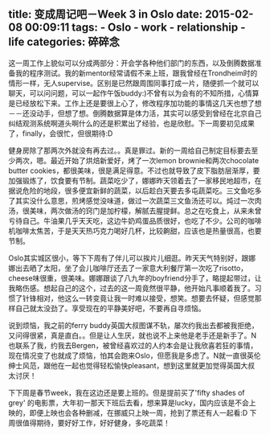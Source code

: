 title: 变成周记吧－Week 3 in Oslo
date: 2015-02-08 00:09:11
tags:
    - Oslo
    - work
    - relationship
    - life
categories: 碎碎念
---

这一周工作上貌似可以分成两部分：开会学各种他们部门的东西，以及倒腾数据准备我的程序测试。我的新mentor经常请假不来上班，跟我曾经在Trondheim时的情形一样，无人supervise。区别是已然跟周围同事打成一片，随便抓一个就可以聊天，可以问问题，可以一起作午饭buddy:)不曾有以为会有的不知所措，心情算是已经放松下来。工作上还是要很上心了，修改程序加功能的事情这几天也想了想－－还没动手，但想了想。倒腾数据算是体力活，其实可以感受到曾经在北京自己纠结观测系统啊道头啊什么的还是积累出了经验，也是欣慰。下一周要初见成果了，finally，会很忙，但很期待:D

健身房除了那两次外就没有再去过。。真是罪过。新的一周给自己制定目标要去至少两次，嗯。最近开始了烘焙新爱好，烤了一次lemon brownie和两次chocolate butter cookies，都很美味，很是满足得意。不过也就导致了皮下脂肪层渐厚，要加强锻炼了，饮食要有节制。蔬菜吃少了，娜娜昨天领着去了一家移民地超市，在据说危险的地段，很多便宜新鲜的蔬菜，以后趁白天要去多屯蔬菜吃。三文鱼吃多了其实没什么意思，煎烤感觉没味道，做过一次蔬菜三文鱼汤还可以。炖过一次肉汤，很美味，两次做汤的窍门是加柠檬，解腻去腥提鲜。总之在吃食上，从来未曾亏待自己。牛油果几乎天天吃，这边牛奶鸡蛋品质很好，也吃了不少。公司的咖啡机咖啡太焦苦，于是天天热巧克力喝好几杯，比较齁甜，应该也是热量很高，也要节制。

Oslo其实城区很小，等下下周有了伴儿可以挨片儿细逛。昨天天气特别好，跟娜娜出去晒了太阳，坐了会儿咖啡厅还去了一家意大利餐厅第一次吃了risotto，cheese味很重，很美味。娜娜跟谈了八九年的boyfriend分手了，略提起带过，让我略伤感。想起自己的这个，过去的这一周竟然很平静，他开始凡事顺着我了。习惯了针锋相对，他这么一转变竟让我一时难以接受，想笑。想要去怀疑，但感觉那样自己就太没劲了。享受现在的平静美好吧，不要再自寻烦恼。

说到烦恼，我之前的ferry buddy英国大叔图谋不轨，屡次约我出去都被我拒绝，又问得很紧，真是直白。。但是让人生厌，就也说不上来他是老手还是新手了。N也联系了我，约我去Bergen，被曾经喜欢过的人约本会是让我欣喜若狂的事情，现在情况变了也就成了烦恼，怕其会跑来Oslo，但愿我是多虑了。N就一直很英伦绅士风范，跟他在一起也觉得轻松愉快pleasant，想到这里就更加觉得英国大叔太讨厌！

下下周是春节week，我在这边还是要上班的。但是提前买了'fifty shades of grey' 的电影票，大年初一那天下班后去看，想来算是lucky，国内应该是不会上映的，即便上映也会各种删减，在挪威只上映一周，抢到了票还有人一起看:D 下周很值得期待，要好好工作，好好健身，多吃蔬菜！
